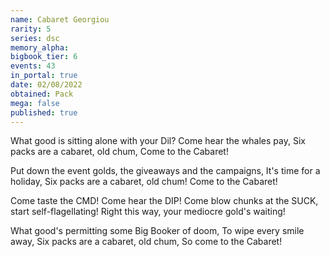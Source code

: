```yaml
---
name: Cabaret Georgiou
rarity: 5
series: dsc
memory_alpha:
bigbook_tier: 6
events: 43
in_portal: true
date: 02/08/2022
obtained: Pack
mega: false
published: true
---
```


What good is sitting alone with your Dil? 
Come hear the whales pay, 
Six packs are a cabaret, old chum, 
Come to the Cabaret! 

Put down the event golds, the giveaways and the campaigns, 
It's time for a holiday, 
Six packs are a cabaret, old chum! 
Come to the Cabaret! 

Come taste the CMD! 
Come hear the DIP! 
Come blow chunks at the SUCK, start self-flagellating! 
Right this way, your mediocre gold's waiting! 

What good's permitting some Big Booker of doom, 
To wipe every smile away, 
Six packs are a cabaret, old chum, 
So come to the Cabaret!
